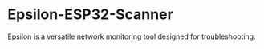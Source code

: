 # Epsilon-ESP32-Scanner
Epsilon is a versatile network monitoring tool designed for troubleshooting.
